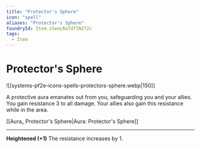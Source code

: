 ```yaml
---
title: "Protector's Sphere"
icon: "spell"
aliases: "Protector's Sphere"
foundryId: Item.zSeoLRaTdflNZf2c
tags:
  - Item
---
```


# Protector's Sphere
![[systems-pf2e-icons-spells-protectors-sphere.webp|150]]

A protective aura emanates out from you, safeguarding you and your allies. You gain resistance 3 to all damage. Your allies also gain this resistance while in the area.

[[Aura\_ Protector's Sphere|Aura: Protector's Sphere]]

* * *

**Heightened (+1)** The resistance increases by 1.

